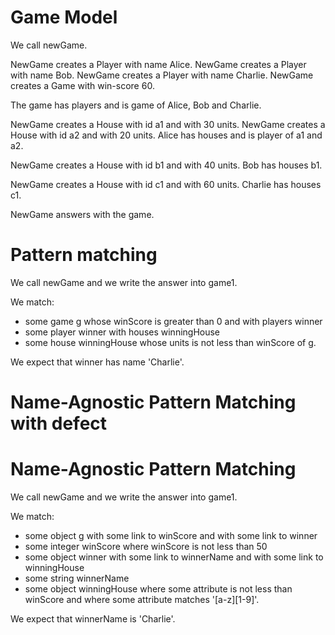 # Game Model

We call newGame.

NewGame creates a Player with name Alice.
NewGame creates a Player with name Bob.
NewGame creates a Player with name Charlie.
NewGame creates a Game with win-score 60.

The game has players and is game of Alice, Bob and Charlie.

NewGame creates a House with id a1 and with 30 units.
NewGame creates a House with id a2 and with 20 units.
Alice has houses and is player of a1 and a2.

NewGame creates a House with id b1 and with 40 units.
Bob has houses b1.

NewGame creates a House with id c1 and with 60 units.
Charlie has houses c1.

NewGame answers with the game.

# Pattern matching

We call newGame and we write the answer into game1.

We match:
- some game g whose winScore is greater than 0 and with players winner
- some player winner with houses winningHouse
- some house winningHouse whose units is not less than winScore of g.

We expect that winner has name 'Charlie'.

# Name-Agnostic Pattern Matching with defect

<!--
We call newGame and we write the answer into game1.

// here, the game and the houses of alice cannot be distinguished
// as such, setting g=a2 is also valid
// the final table is:

| g 	| winScore 	| winner 	| winnerName 	| winningHouse 	| winningHouseAttr1 	| winningHouseAttr2 	|
| --- | --- | --- | --- | --- | --- | --- |
| g 	| 60 	| Charlie 	| Charlie 	| c1 	| 60 	| c1 	|
| a2 	| 20 	| Alice 	| Alice 	| a1 	| 30 	| a1 	|

We match:
- some object g with some link to winScore and with some link to winner
- some integer winScore
- some object winner with some link to winnerName and with some link to winningHouse
- some string winnerName
- some object winningHouse where some attribute is not less than winScore and where some attribute matches '[a-z][1-9]'.

We expect that winnerName is 'Charlie'.
-->

# Name-Agnostic Pattern Matching

We call newGame and we write the answer into game1.

We match:
- some object g with some link to winScore and with some link to winner
- some integer winScore where winScore is not less than 50
- some object winner with some link to winnerName and with some link to winningHouse
- some string winnerName
- some object winningHouse where some attribute is not less than winScore and where some attribute matches '[a-z][1-9]'.

We expect that winnerName is 'Charlie'.
